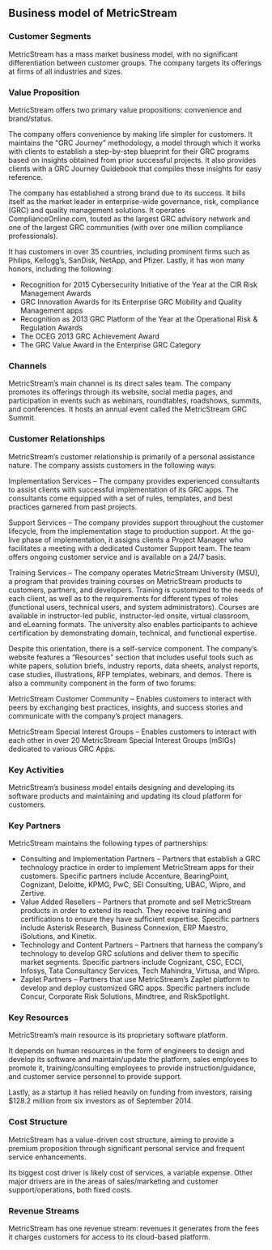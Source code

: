 Business model of MetricStream
------------------------------

 ### Customer Segments

 MetricStream has a mass market business model, with no significant differentiation between customer groups. The company targets its offerings at firms of all industries and sizes.

 ### Value Proposition

 MetricStream offers two primary value propositions: convenience and brand/status.

 The company offers convenience by making life simpler for customers. It maintains the “GRC Journey” methodology, a model through which it works with clients to establish a step-by-step blueprint for their GRC programs based on insights obtained from prior successful projects. It also provides clients with a GRC Journey Guidebook that compiles these insights for easy reference.

 The company has established a strong brand due to its success. It bills itself as the market leader in enterprise-wide governance, risk, compliance (GRC) and quality management solutions. It operates ComplianceOnline.com, touted as the largest GRC advisory network and one of the largest GRC communities (with over one million compliance professionals).

 It has customers in over 35 countries, including prominent firms such as Philips, Kellogg’s, SanDisk, NetApp, and Pfizer. Lastly, it has won many honors, including the following:

  * Recognition for 2015 Cybersecurity Initiative of the Year at the CIR Risk Management Awards
 * GRC Innovation Awards for its Enterprise GRC Mobility and Quality Management apps
 * Recognition as 2013 GRC Platform of the Year at the Operational Risk & Regulation Awards
 * The OCEG 2013 GRC Achievement Award
 * The GRC Value Award in the Enterprise GRC Category
  ### Channels

 MetricStream’s main channel is its direct sales team. The company promotes its offerings through its website, social media pages, and participation in events such as webinars, roundtables, roadshows, summits, and conferences. It hosts an annual event called the MetricStream GRC Summit.

 ### Customer Relationships

 MetricStream’s customer relationship is primarily of a personal assistance nature. The company assists customers in the following ways:

 Implementation Services – The company provides experienced consultants to assist clients with successful implementation of its GRC apps. The consultants come equipped with a set of rules, templates, and best practices garnered from past projects.

 Support Services – The company provides support throughout the customer lifecycle, from the implementation stage to production support. At the go-live phase of implementation, it assigns clients a Project Manager who facilitates a meeting with a dedicated Customer Support team. The team offers ongoing customer service and is available on a 24/7 basis.

 Training Services – The company operates MetricStream University (MSU), a program that provides training courses on MetricStream products to customers, partners, and developers. Training is customized to the needs of each client, as well as to the requirements for different types of roles (functional users, technical users, and system administrators). Courses are available in instructor-led public, instructor-led onsite, virtual classroom, and eLearning formats. The university also enables participants to achieve certification by demonstrating domain, technical, and functional expertise.

 Despite this orientation, there is a self-service component. The company’s website features a “Resources” section that includes useful tools such as white papers, solution briefs, industry reports, data sheets, analyst reports, case studies, illustrations, RFP templates, webinars, and demos. There is also a community component in the form of two forums:

 MetricStream Customer Community – Enables customers to interact with peers by exchanging best practices, insights, and success stories and communicate with the company’s project managers.

 MetricStream Special Interest Groups – Enables customers to interact with each other in over 20 MetricStream Special Interest Groups (mSIGs) dedicated to various GRC Apps.

 ### Key Activities

 MetricStream’s business model entails designing and developing its software products and maintaining and updating its cloud platform for customers.

 ### Key Partners

 MetricStream maintains the following types of partnerships:

  * Consulting and Implementation Partners – Partners that establish a GRC technology practice in order to implement MetricStream apps for their customers. Specific partners include Accenture, BearingPoint, Cognizant, Deloitte, KPMG, PwC, SEI Consulting, UBAC, Wipro, and Zertive.
 * Value Added Resellers – Partners that promote and sell MetricStream products in order to extend its reach. They receive training and certifications to ensure they have sufficient expertise. Specific partners include Asterisk Research, Business Connexion, ERP Maestro, iSolutions, and Kinetix.
 * Technology and Content Partners – Partners that harness the company’s technology to develop GRC solutions and deliver them to specific market segments. Specific partners include Cognizant, CSC, ECCI, Infosys, Tata Consultancy Services, Tech Mahindra, Virtusa, and Wipro.
 * Zaplet Partners – Partners that use MetricStream’s Zaplet platform to develop and deploy customized GRC apps. Specific partners include Concur, Corporate Risk Solutions, Mindtree, and RiskSpotlight.
  ### Key Resources

 MetricStream’s main resource is its proprietary software platform.

 It depends on human resources in the form of engineers to design and develop its software and maintain/update the platform, sales employees to promote it, training/consulting employees to provide instruction/guidance, and customer service personnel to provide support.

 Lastly, as a startup it has relied heavily on funding from investors, raising $128.2 million from six investors as of September 2014.

 ### Cost Structure

 MetricStream has a value-driven cost structure, aiming to provide a premium proposition through significant personal service and frequent service enhancements.

 Its biggest cost driver is likely cost of services, a variable expense. Other major drivers are in the areas of sales/marketing and customer support/operations, both fixed costs.

 ### Revenue Streams

 MetricStream has one revenue stream: revenues it generates from the fees it charges customers for access to its cloud-based platform.